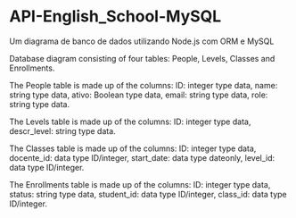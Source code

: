 # API-English_School-MySQL
Um diagrama de banco de dados utilizando Node.js com ORM e MySQL

Database diagram consisting of four tables: People, Levels, Classes and Enrollments.

The People table is made up of the columns:
ID: integer type data,
name: string type data,
ativo: Boolean type data,
email: string type data,
role: string type data.

The Levels table is made up of the columns:
ID: integer type data,
descr_level: string type data.

The Classes table is made up of the columns:
ID: integer type data,
docente_id: data type ID/integer,
start_date: data type dateonly,
level_id: data type ID/integer.

The Enrollments table is made up of the columns:
ID: integer type data,
status: string type data,
student_id: data type ID/integer,
class_id: data type ID/integer.
